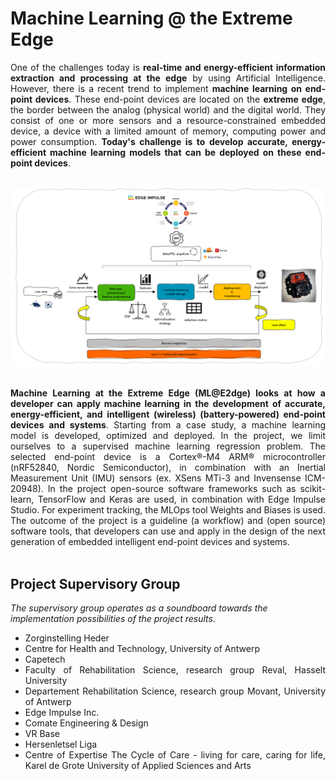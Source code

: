 # Machine Learning @ the Extreme Edge

<div style="text-align: justify">One of the challenges today is <b>real-time and energy-efficient information extraction and processing at the edge</b> by using Artificial Intelligence. However, there is a recent trend to implement <b>machine learning on end-point devices</b>. These end-point devices are located on the <b>extreme edge</b>, the border between the analog (physical world) and the digital world. They consist of one or more sensors and a resource-constrained embedded device, a device with a limited amount of memory, computing power and power consumption. <b>Today's challenge is to develop accurate, energy-efficient machine learning models that can be deployed on these end-point devices</b>.</div>

<br>

![workflow](./img/workflow.png)

<br>

<div style="text-align: justify"> <b>Machine Learning at the Extreme Edge (ML@E2dge) looks at how a developer can apply machine learning in the development of accurate, energy-efficient, and intelligent (wireless) (battery-powered) end-point devices and systems</b>. Starting from a case study, a machine learning model is developed, optimized and deployed. In the project, we limit ourselves to a supervised machine learning regression problem. The selected end-point device is a Cortex®-M4 ARM® microcontroller (nRF52840, Nordic Semiconductor), in combination with an Inertial Measurement Unit (IMU) sensors (ex. XSens MTi-3 and Invensense ICM-20948). In the project open-source software frameworks such as scikit-learn, TensorFlow and Keras are used, in combination with Edge Impulse Studio. For experiment tracking, the MLOps tool Weights and Biases  is used.</div>

<div style="text-align: justify"> The outcome of the project is a guideline (a workflow) and (open source) software tools, that developers can use and apply in the design of the next generation of embedded intelligent end-point devices and systems.</div><br>

## Project Supervisory Group

*The supervisory group operates as a soundboard towards the implementation possibilities of the project results.*

<div style="text-align: justify">
<ul>
  <li>Zorginstelling Heder</li>
  <li>Centre for Health and Technology, University of Antwerp</li>
  <li>Capetech</li>
  <li>Faculty of Rehabilitation Science, research group Reval, Hasselt University</li>
  <li>Departement Rehabilitation Science, research group Movant, University of Antwerp</li>  
  <li>Edge Impulse Inc.</li>
  <li>Comate Engineering & Design</li> 
  <li>VR Base</li> 
  <li>Hersenletsel Liga</li> 
  <li>Centre of Expertise The Cycle of Care - living for care, caring for life, Karel de Grote University of Applied Sciences and Arts</li> 
</ul> 
</div><br>

<br>
